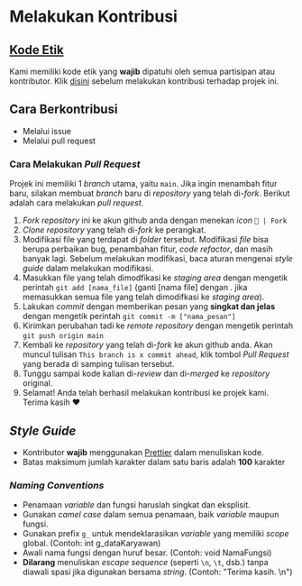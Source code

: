 # Melakukan Kontribusi

## [Kode Etik](CODE-OF-CONDUCT.md)

Kami memiliki kode etik yang **wajib** dipatuhi oleh semua partisipan atau kontributor. Klik [disini](CODE-OF-CONDUCT.md) sebelum melakukan kontribusi terhadap projek ini.

## Cara Berkontribusi

- Melalui issue
- Melalui pull request

### Cara Melakukan _Pull Request_

Projek ini memiliki 1 _branch_ utama, yaitu `main`. Jika ingin menambah fitur baru, silakan membuat _branch_ baru di _repository_ yang telah di-_fork_. Berikut adalah cara melakukan _pull request_.

1. _Fork_ _repository_ ini ke akun github anda dengan menekan _icon_ `🍴 | Fork`
2. _Clone repository_ yang telah di-_fork_ ke perangkat.
3. Modifikasi file yang terdapat di _folder_ tersebut. Modifikasi _file_ bisa berupa perbaikan bug, penambahan fitur, _code refactor_, dan masih banyak lagi. Sebelum melakukan modifikasi, baca aturan mengenai _style guide_ dalam melakukan modifikasi.
4. Masukkan file yang telah dimodfikasi ke _staging area_ dengan mengetik perintah `git add [nama_file]` (ganti [nama file] dengan . jika memasukkan semua file yang telah dimodifkasi ke _staging area_).
5. Lakukan _commit_ dengan memberikan pesan yang **singkat dan jelas** dengan mengetik perintah `git commit -m ["nama_pesan"]`
6. Kirimkan perubahan tadi ke _remote repository_ dengan mengetik perintah `git push origin main`
7. Kembali ke _repository_ yang telah di-_fork_ ke akun github anda. Akan muncul tulisan `This branch is x commit ahead`, klik tombol _Pull Request_ yang berada di samping tulisan tersebut.
8. Tunggu sampai kode kalian di-_review_ dan di-_merged_ ke _repository_ original.
9. Selamat! Anda telah berhasil melakukan kontribusi ke projek kami. Terima kasih ❤

## _Style Guide_

- Kontributor **wajib** menggunakan [Prettier](https://prettier.io/) dalam menuliskan kode.
- Batas maksimum jumlah karakter dalam satu baris adalah **100** karakter

### _Naming Conventions_

- Penamaan _variable_ dan fungsi haruslah singkat dan eksplisit.
- Gunakan _camel case_ dalam semua penamaan, baik _variable_ maupun fungsi.
- Gunakan prefix `g_` untuk mendeklarasikan _variable_ yang memiliki _scope_ global. (Contoh: int g_dataKaryawan)
- Awali nama fungsi dengan huruf besar. (Contoh: void NamaFungsi)
- **Dilarang** menuliskan _escape sequence_ (seperti `\n`, `\t`, dsb.) tanpa diawali spasi jika digunakan bersama _string_. (Contoh: "Terima kasih. \n")
